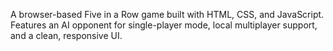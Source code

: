 A browser-based Five in a Row game built with HTML, CSS, and JavaScript. Features an AI opponent for single-player mode, local multiplayer support, and a clean, responsive UI.
